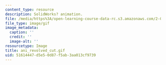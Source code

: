 ```yaml
---
content_type: resource
description: SolidWorks? animation.
file: /media/https%3A/open-learning-course-data-rc.s3.amazonaws.com/2-000-how-and-why-machines-work-spring-2002/51614447d5e50d87f5ab3aa013cf9739_ani_revolved_cut.gif
file_type: image/gif
image_metadata:
  caption: ''
  credit: ''
  image-alt: ''
resourcetype: Image
title: ani_revolved_cut.gif
uid: 51614447-d5e5-0d87-f5ab-3aa013cf9739
---
```

